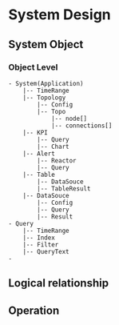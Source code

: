 # System Design

## System Object

### Object Level

    - System(Application)
        |-- TimeRange
        |-- Topology
            |-- Config
            |-- Topo
                |-- node[]
                |-- connections[]
        |-- KPI
            |-- Query
            |-- Chart
        |-- Alert
            |-- Reactor
            |-- Query
        |-- Table
            |-- DataSouce
            |-- TableResult
        |-- DataSouce
            |-- Config
            |-- Query
            |-- Result
    - Query
        |-- TimeRange
        |-- Index
        |-- Filter
        |-- QueryText
    - 


## Logical relationship

## Operation